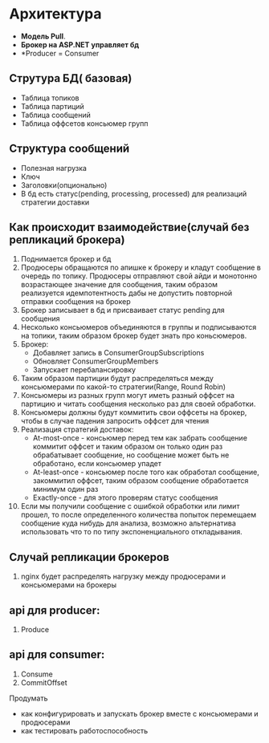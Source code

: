 # Архитектура

* __Модель Pull__.
* __Брокер на ASP.NET управляет бд__
* *Producer = Consumer


## Струтура БД( базовая)
* Таблица топиков
* Таблица партиций
* Таблица сообщений
* Таблица оффсетов консьюмер групп

## Структура сообщений
* Полезная нагрузка
* Ключ
* Заголовки(опционально)
* В бд есть статус(pending, processing, processed) для реализаций стратегии доставки

## Как происходит взаимодействие(случай без репликаций брокера)
1. Поднимается брокер и бд
2. Продюсеры обращаются по апишке к брокеру и кладут сообщение в очередь по топику. Продюсеры отправляют свой айди и монотонно возрастающее значение для сообщения, таким образом реализуется идемпотентность дабы не допустить повторной отправки сообщения на брокер
2. Брокер записывает в бд и присваивает статус pending для сообщения
3. Несколько консьюмеров объединяются в группы и подписываются на топики, таким образом брокер будет знать про коньсюмеров.
4. Брокер:
    * Добавляет запись в ConsumerGroupSubscriptions
    * Обновляет ConsumerGroupMembers
    * Запускает перебалансировку
5. Таким образом партиции будут распределяться между консьюмерами по какой-то стратегии(Range, Round Robin)
6. Консьюмеры из разных групп могут иметь разный оффсет на партицию и читать сообщения несколько раз для своей обработки.
7. Консьюмеры должны будут коммитить свои оффсеты на брокер, чтобы в случае падения запросить оффсет для чтения
8. Реализация стратегий доставок:
    * At-most-once - консьюмер перед тем как забрать сообщение коммитит оффсет и таким образом он только один раз обрабатывает сообщение, но сообщение может быть не обработано, если консьюмер упадет
    * At-least-once - консьюмер после того как обработал сообщение, закоммитил оффсет, таким образом сообщение обработается минимум один раз
    * Exactly-once - для этого проверям статус сообщения
9. Если мы получили сообщение с ошибкой обработки или лимит прошел, то после определенного количества попыток перемещаем сообщение куда нибудь для анализа, возможно альтернатива использовать что то по типу экспоненциального откладывания.

## Случай репликации брокеров
1. nginx будет распределять нагрузку между продюсерами и консьюмерами на брокеры

## api для producer:
1. Produce

## api для consumer:
1. Consume
2. CommitOffset

Продумать 
* как конфигурировать и запускать брокер вместе с консьюмерами и продюсерами
* как тестировать работоспособность



